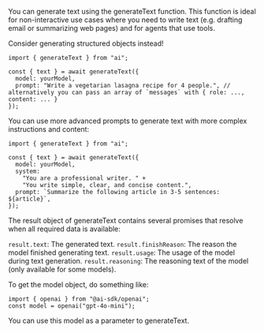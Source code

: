 You can generate text using the generateText function. This function is ideal for non-interactive use cases where you need to write text (e.g. drafting email or summarizing web pages) and for agents that use tools.

Consider generating structured objects instead!

```
import { generateText } from "ai";

const { text } = await generateText({
  model: yourModel,
  prompt: "Write a vegetarian lasagna recipe for 4 people.", // alternatively you can pass an array of `messages` with { role: ..., content: ... }
});
```

You can use more advanced prompts to generate text with more complex instructions and content:

```
import { generateText } from "ai";

const { text } = await generateText({
  model: yourModel,
  system:
    "You are a professional writer. " +
    "You write simple, clear, and concise content.",
  prompt: `Summarize the following article in 3-5 sentences: ${article}`,
});
```

The result object of generateText contains several promises that resolve when all required data is available:

`result.text`: The generated text.
`result.finishReason`: The reason the model finished generating text.
`result.usage`: The usage of the model during text generation.
`result.reasoning`: The reasoning text of the model (only available for some models).

To get the model object, do something like:

```
import { openai } from "@ai-sdk/openai";
const model = openai("gpt-4o-mini");
```

You can use this model as a parameter to generateText.
